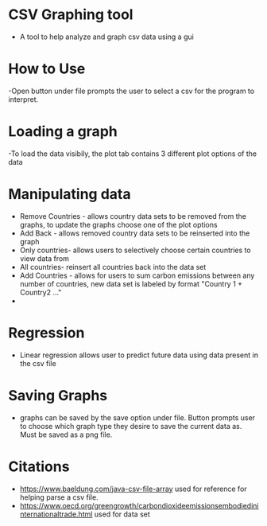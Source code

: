 
# CSV Graphing tool
- A tool to help analyze and graph csv data using a gui

# How to Use
-Open button under file prompts the user to select a csv for the program to interpret.

# Loading a graph
-To load the data visibily, the plot tab contains 3 different plot options of the data

# Manipulating data
- Remove Countries - allows country data sets to be removed from the graphs, to update the graphs choose one of the plot options
- Add Back - allows removed country data sets to be reinserted into the graph
- Only countries- allows users to selectively choose certain countries to view data from
- All countries- reinsert all countries back into the data set
- Add Countries - allows for users to sum carbon emissions between any number of countries, new data set is labeled by format "Country 1 + Country2 ..." 
-
# Regression
- Linear regression allows user to predict future data using data present in the csv file

# Saving Graphs
- graphs can be saved by the save option under file. Button prompts user to choose which graph type they desire to save the current data as. Must be saved as a png file.

# Citations
- https://www.baeldung.com/java-csv-file-array used for reference for helping parse a csv file.
- https://www.oecd.org/greengrowth/carbondioxideemissionsembodiedininternationaltrade.html used for data set